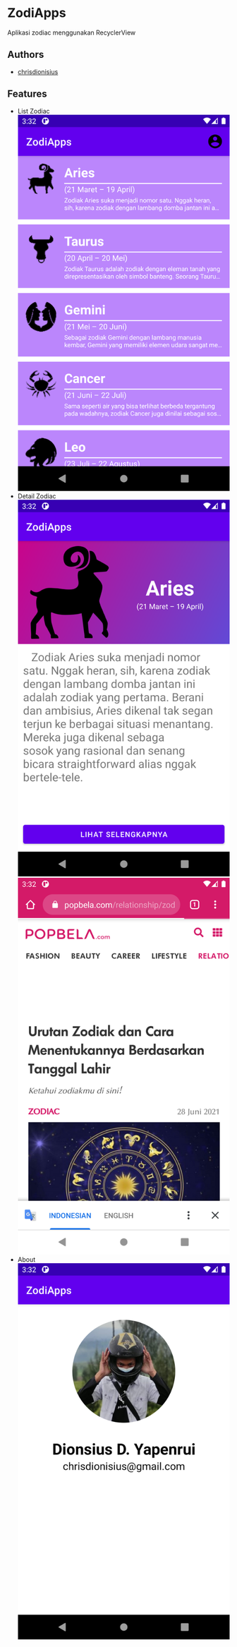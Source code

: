 # ZodiApps

Aplikasi zodiac menggunakan RecyclerView

## Authors

- [chrisdionisius](https://github.com/chrisdionisius)

## Features

- List Zodiac
  ![screenshot](img/list.png)
- Detail Zodiac
  ![screenshot](img/detail.png)
  ![screenshot](img/hyperlink.png)
- About
  ![screenshot](img/about.png)
